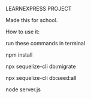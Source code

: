 LEARNEXPRESS PROJECT

Made this for school.


How to use it:

run these commands in terminal

npm install

npx sequelize-cli db:migrate

npx sequelize-cli db:seed:all

node server.js